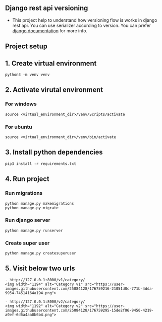 ## Django rest api versioning
- This project help to understand how versioning flow is works in django rest api. You can use serializer according to version. You can prefer [django documentation](https://www.django-rest-framework.org/api-guide/versioning/) for more info.

## Project setup
## 1. Create virtual environment

    python3 -m venv venv

## 2. Activate virutal environment

### For windows
    source <virtual_environment_dir>/venv/Scripts/activate

### For ubuntu
    source <virtual_environment_dir>/venv/bin/activate


## 3. Install python dependencies
    pip3 install -r requirements.txt

## 4. Run project

### Run migrations
    python manage.py makemigrations
    python manage.py migrate

### Run django server
    python manage.py runserver

### Create super user
    python manage.py createsuperuser

## 5. Visit below two urls
    - http://127.0.0.1:8000/v1/category/
    <img width="1194" alt="Category v1" src="https://user-images.githubusercontent.com/25084128/176759216-21051d8c-771b-4dda-9954-74514164a194.png">

    - http://127.0.0.1:8000/v2/category/
    <img width="1192" alt="Category v2" src="https://user-images.githubusercontent.com/25084128/176759295-15de2f06-9450-4219-a9ef-6d6a4aa0b6b4.png">
